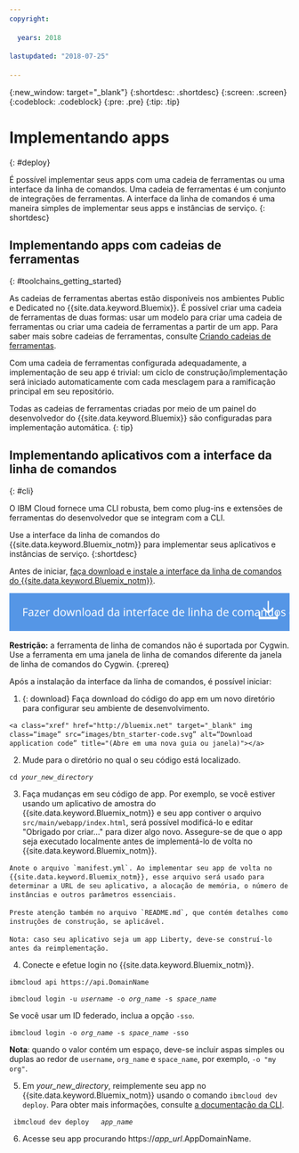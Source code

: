 ```yaml
---
copyright:

  years: 2018

lastupdated: "2018-07-25"

---
```


{:new_window: target="_blank"}
{:shortdesc: .shortdesc}
{:screen: .screen}
{:codeblock: .codeblock}
{:pre: .pre}
{:tip: .tip}

# Implementando apps
{: #deploy}

É possível implementar seus apps com uma cadeia de ferramentas ou uma interface da linha de comandos. Uma cadeia de ferramentas é um conjunto de integrações de ferramentas. A interface da linha de comandos é uma maneira simples de implementar seus apps e instâncias de serviço.
{: shortdesc}

## Implementando apps com cadeias de ferramentas
{: #toolchains_getting_started}

As cadeias de ferramentas abertas estão disponíveis nos ambientes Public e Dedicated no {{site.data.keyword.Bluemix}}. É possível criar uma cadeia de ferramentas de duas formas: usar um modelo para criar uma cadeia de ferramentas ou criar uma cadeia de
ferramentas a partir de um app. Para saber mais sobre cadeias de ferramentas, consulte [Criando cadeias de ferramentas](../services/ContinuousDelivery/toolchains_working.html#toolchains_getting_started).

Com uma cadeia de ferramentas configurada adequadamente, a implementação de seu app é trivial: um ciclo de construção/implementação será iniciado automaticamente com cada mesclagem para a ramificação principal em seu repositório.

Todas as cadeias de ferramentas criadas por meio de um painel do desenvolvedor do {{site.data.keyword.Bluemix}} são configuradas para implementação automática.
{: tip}

## Implementando aplicativos com a interface da linha de comandos
{: #cli}

O IBM Cloud fornece uma CLI robusta, bem como plug-ins e extensões de ferramentas do desenvolvedor que se integram com a CLI.

Use a interface da linha de comandos do {{site.data.keyword.Bluemix_notm}} para implementar seus aplicativos e instâncias de serviço.
{:shortdesc}

Antes de iniciar, [faça download e instale a interface da linha de comandos do {{site.data.keyword.Bluemix_notm}}](/docs/cli/index.html).

<p>
<a class="xref" href="https://console.bluemix.net/docs/cli/index.html#overview" target="_blank" title="(Abre em uma nova guia ou janela)"><img class="image" src="images/btn_bx_commandline.svg" alt="Fazer download do IBM Cloud Developer Tools" /></a>
</p>

**Restrição:** a ferramenta de linha de comandos não é suportada por Cygwin. Use a ferramenta em uma janela de linha de comandos diferente da janela de linha de comandos do Cygwin.
{:prereq}

Após a instalação da interface da linha de comandos, é possível iniciar:

  1. {: download} Faça download do código do app em um novo diretório para configurar seu ambiente de desenvolvimento.

    <a class="xref" href="http://bluemix.net" target="_blank" img class=“image” src=“images/btn_starter-code.svg” alt=“Download application code” title="(Abre em uma nova guia ou janela)"></a>

  2. Mude para o diretório no qual o seu código está localizado.

  <pre class="pre"><code class="hljs">cd <var class="keyword varname">your_new_directory</var></code></pre>

  3.  Faça mudanças em seu código de app. Por exemplo, se você estiver usando um aplicativo de amostra do {{site.data.keyword.Bluemix_notm}} e seu app contiver o arquivo `src/main/webapp/index.html`, será possível modificá-lo e editar "Obrigado por criar..." para dizer algo novo. Assegure-se de que o app seja executado localmente antes de implementá-lo de volta no {{site.data.keyword.Bluemix_notm}}.

    Anote o arquivo `manifest.yml`. Ao implementar seu app de volta no {{site.data.keyword.Bluemix_notm}}, esse arquivo será usado para determinar a URL de seu aplicativo, a alocação de memória, o número de instâncias e outros parâmetros essenciais.

    Preste atenção também no arquivo `README.md`, que contém detalhes como instruções de construção, se aplicável.

    Nota: caso seu aplicativo seja um app Liberty, deve-se construí-lo antes da reimplementação.

  4. Conecte e efetue login no {{site.data.keyword.Bluemix_notm}}.

  <pre class="pre"><code class="hljs">ibmcloud api https://api.<span class="keyword" data-hd-keyref="DomainName">DomainName</span></code></pre>

  <pre class="pre"><code class="hljs">ibmcloud login -u <var class="keyword varname" data-hd-keyref="user_ID">username</var> -o <var class="keyword varname" data-hd-keyref="org_name">org_name</var> -s <var class="keyword varname" data-hd-keyref="space_name">space_name</var></code></pre>

  Se você usar um ID federado, inclua a opção `-sso`.

  <pre class="pre"><code class="hljs">ibmcloud login -o <var class="keyword varname" data-hd-keyref="org_name">org_name</var> -s <var class="keyword varname" data-hd-keyref="space_name">space_name</var> -sso</code></pre>

  **Nota**: quando o valor contém um espaço, deve-se incluir aspas simples ou duplas ao redor de `username`, `org_name` e `space_name`, por exemplo, `-o "my org"`.

  5. Em <var class="keyword varname">your_new_directory</var>, reimplemente seu app no {{site.data.keyword.Bluemix_notm}} usando o comando `ibmcloud dev deploy`. Para obter mais informações, consulte [a documentação da CLI](/docs/cli/idt/commands.html#deploy).

  <pre class="pre"><code class="hljs"> ibmcloud dev deploy  <var class="keyword varname" data-hd-keyref="app_name"> app_name </var> </code></pre>

  6. Acesse seu app procurando https://<var class="keyword varname" data-hd-keyref="app_url">app_url</var>.<span class="keyword" data-hd-keyref="APPDomain">AppDomainName</span>.
